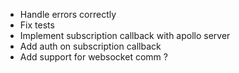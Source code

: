 + Handle errors correctly
+ Fix tests
+ Implement subscription callback with apollo server
+ Add auth on subscription callback
+ Add support for websocket comm ?
